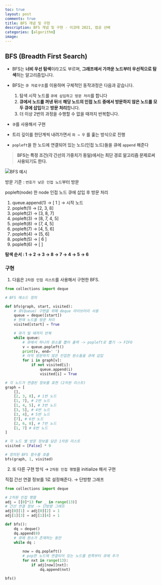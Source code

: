 ```yaml
---
toc: true
layout: post
comments: true
title: BFS 개념 및 구현 
description: BFS 개념 및 구현 - 이코테 2021, 컴공 선배
categories: [algorithm]
image:
---
```


## BFS (Breadth First Search)

- BFS는 **너비 우선 탐색**이라고도 부르며, **그래프에서 가까운 노드부터 우선적으로 탐색**하는 알고리즘입니다.
- BFS는 `큐 자료구조`를 이용하며 구체적인 동작과정은 다음과 같습니다.
    1. 탐색 시작 노드를 `큐에 삽입하고 방문 처리`를 합니다
    2. **큐에서 노드를 꺼낸 뒤**에 **해당 노드의 인접 노드 중에서 방문하지 않은 노드를 모두 큐에 삽입**하고 **방문 처리**합니다. 
    3. 더 이상 2번의 과정을 수행할 수 없을 때까지 반복합니다. 
    
- `큐`를 사용해서 구현
- 트리 깊이를 한단계씩 내려가면서 `좌 → 우` 를 훑는 방식으로 진행
- `popleft`을 한 노드에 연결되어 있는 노드(인접 노드)들을 큐에 `append` 해준다

> **BFS는 특정 조건(각 간선의 가중치가 동일)에서는 최단 경로 알고리즘 문제로써 사용되기도 한다.**


![BFS 예시]({{site.baseurl}}/images/algorithm/BFS예시.png)

방문 기준 : `번호가 낮은 인접 노드`부터 방문

popleft(node) 한 node 인접 노드 큐에 삽입 후 방문 처리

1. queue.append(1) → [ 1 ] → 시작 노드 
2.  popleft(1) → [2, 3, 8]
3. popleft(2) →  [3, 8, 7]
4. popleft(3) → [8, 7, 4, 5]
5. popleft(8) → [7, 4, 5]
6. popleft(7) → [4, 5, 6]
7. popleft(4) → [5, 6]
8. popleft(5) → [ 6 ]
9. popleft(6) → [ ]

**탐색 순서 : 1 → 2 → 3 → 8 → 7 → 4 → 5 → 6**

### 구현

1. 다음은 `2차원 인접 리스트`를 사용해서 구현한 BFS.

```python
from collections import deque

# BFS 메소드 정의

def bfs(graph, start, visited):
	# 큐(Queue) 구현을 위해 deque 라이브러리 사용
	queue = deque([start])
	# 현재 노드를 방문 처리
	visited[start] = True

	# 큐가 빌 때까지 반복
	while queue:
		# 큐에서 하나의 원소를 뽑아 출력 -> popleft로 뽑기 -> FIFO
		v = queue.popleft()
		print(v, end=' ')
		# 아직 방문하지 않은 인접한 원소들을 큐에 삽입
		for i in graph[v]:
			if not visited[i]:
				queue.append(i)
				visited[i] = True

# 각 노드가 연결된 정보를 표현 (2차원 리스트)
graph = [
	[],
	[2, 3, 8], # 1번 노드
	[1, 7], # 2번 노드
	[1, 4, 5], # 3번 노드
	[3, 5], # 4번 노드
	[3, 4], # 5번 노드
	[7], # 6번 노드
	[2, 6, 8], # 7번 노드
	[1, 7] # 8번 노드
]

# 각 노드 별 방문 정보를 담은 1차원 리스트
visited = [False] * 9

# 정의된 BFS 함수를 호출
bfs(graph, 1, visited)
```

2. 또 다른 구현 방식 → `2차원 인접 행렬`을 initialize 해서 구현

직접 간선 연결 정보를 1로 설정해준다. → 단방향 그래프

```python
from collections import deque

# 2차원 인접 행렬
adj = [[0]*13 for _ in range(13)]
# 간선 연결 정보 -> 단방향 그래프
adj[0][1] = adj[0][2] = 1
adj[1][3] = adj[1][4] = 1

def bfs():
	dq = deque()
	dq.append(0)
	# 큐에 원소가 존재하는 동안 
	while dq :
		
		now = dq.popleft()
		# pop한 노드에 연결되어 있는 노드를 왼쪽부터 큐에 추가
		for nxt in range(13):
			if adj[now][nxt]:
				dq.append(nxt)

bfs()
```